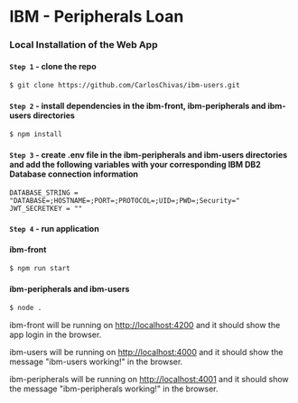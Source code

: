 # IBM - Peripherals Loan

### Local Installation of the Web App

#### `Step 1` - clone the repo

```bash
$ git clone https://github.com/CarlosChivas/ibm-users.git
```

#### `Step 2` - install dependencies in the ibm-front, ibm-peripherals and ibm-users directories

```bash
$ npm install
```

#### `Step 3` - create .env file in the ibm-peripherals and ibm-users directories and add the following variables with your corresponding IBM DB2 Database connection information

```
DATABASE_STRING = "DATABASE=;HOSTNAME=;PORT=;PROTOCOL=;UID=;PWD=;Security="
JWT_SECRETKEY = ""
```
#### `Step 4` - run application

#### ibm-front
```bash
$ npm run start
```

#### ibm-peripherals and ibm-users
```bash
$ node .
```

ibm-front will be running on [http://localhost:4200](http://localhost:4200) and it should show the app login in the browser.

ibm-users will be running on [http://localhost:4000](http://localhost:4000) and it should show the message "ibm-users working!" in the browser.

ibm-peripherals will be running on [http://localhost:4001](http://localhost:4001) and it should show the message "ibm-peripherals working!" in the browser.
